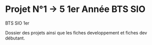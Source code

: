 # Projet N°1 -> 5 1er Année BTS SIO

BTS SIO 1er

Dossier des projets ainsi que les fiches developpement et fiches dev débutant.

